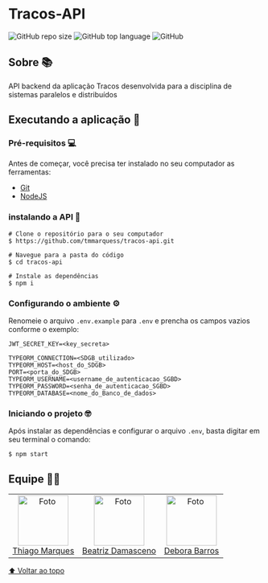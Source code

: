 # **Tracos-API**

![GitHub repo size](https://img.shields.io/github/repo-size/tmmarquess/tracos-api?style=for-the-badge)
![GitHub top language](https://img.shields.io/github/languages/top/tmmarquess/tracos-api?style=for-the-badge)
![GitHub](https://img.shields.io/github/license/tmmarquess/tracos-api?style=for-the-badge)

## Sobre 📚

API backend da aplicação Tracos desenvolvida para a disciplina de sistemas paralelos e distribuídos

## Executando a aplicação 🚀

### Pré-requisitos 💻

Antes de começar, você precisa ter instalado no seu computador as ferramentas:

* [Git](https://git-scm.com/)
* [NodeJS](https://nodejs.org/en)

### instalando a **API** 📲

```
# Clone o repositório para o seu computador
$ https://github.com/tmmarquess/tracos-api.git

# Navegue para a pasta do código
$ cd tracos-api

# Instale as dependências
$ npm i
```

### Configurando o ambiente ⚙️

 Renomeie  o arquivo `.env.example` para `.env` e prencha os campos vazios conforme o exemplo:

 ```
JWT_SECRET_KEY=<key_secreta>

TYPEORM_CONNECTION=<SDGB_utilizado>
TYPEORM_HOST=<host_do_SDGB>
PORT=<porta_do_SDGB>
TYPEORM_USERNAME=<username_de_autenticacao_SGBD>
TYPEORM_PASSWORD=<senha_de_autenticacao_SGBD>
TYPEORM_DATABASE=<nome_do_Banco_de_dados>
 ```

### Iniciando o projeto 🤓

Após instalar as dependências e configurar o arquivo `.env`, basta digitar em seu terminal o comando:

``` shell
$ npm start
```

## Equipe 🤝🏼

<table>
  <tr>
    <td align="center">
      <a href="#">
        <img src="https://github.com/tmmarquess.png" width="100px;" alt="Foto"/><br>
        <sub>
          <a href="https://github.com/tmmarquess">Thiago Marques</a>
        </sub>
      </a>
    </td>
    <td align="center">
      <a href="#">
        <img src="https://github.com/beatrizdamascenof.png" width="100px;" alt="Foto"/><br>
        <sub>
          <a href="https://github.com/beatrizdamascenof">Beatriz Damasceno</a>
        </sub>
      </a>
    </td>
    <td align="center">
      <a href="#">
        <img src="https://github.com/Debby-Barros.png" width="100px;" alt="Foto"/><br>
        <sub>
            <a href="https://github.com/Debby-Barros"> Debora Barros</a>
        </sub>
      </a>
    </td>
  </tr>
</table>

[⬆ Voltar ao topo](#tracos-api)<br>
